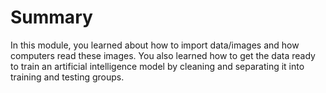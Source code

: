 # Summary

In this module, you learned about how to import data/images and how computers read these images. You also learned how to get the data ready to train an artificial intelligence model by cleaning and separating it into training and testing groups.
